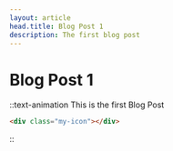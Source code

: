 ```yaml
---
layout: article
head.title: Blog Post 1
description: The first blog post
---
```


# Blog Post 1

::text-animation
This is the first Blog Post

```html
<div class="my-icon"></div>
```
::
